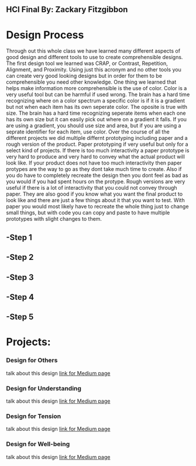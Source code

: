 ## HCI Final By: Zackary Fitzgibbon
    

# Design Process
Through out this whole class we have learned many different aspects of good design and different tools to use to create comprehensible designs. The first design tool we learned was CRAP, or Contrast, Repetition, Alignment, and Proximity. Using just this acronym and no other tools you can create very good looking designs but in order for them to be comprehensible you need other knowledge. One thing we learned that helps make information more comprehensible is the use of color. Color is a very useful tool but can be harmful if used wrong. The brain has a hard time recognizing where on a color spectrum a specific color is if it is a gradient but not when each item has its own seperate color. The oposite is true with size. The brain has a hard time recognizing seperate items when each one has its own size but it can easily pick out where on a gradient it falls. If you are using a gradient, you should use size and area, but if you are using a seprate identifier for each item, use color. Over the course of all the different projects we did multiple differnt prototyping including paper and a rough version of the product. Paper prototyping if very useful but only for a select kind of projects. If there is too much interactivity a paper prototype is very hard to produce and very hard to convey what the actual product will look like. If your product does not have too much interactivity then paper protypes are the way to go as they dont take much time to create. Also if you do have to completely recreate the design then you dont feel as bad as you would if you had spent hours on the protype. Rough versions are very useful if there is a lot of interactivity that you could not convey through paper. They are also good if you know what you want the final product to look like and there are just a few things about it that you want to test. With paper you would most likely have to recreate the whole thing just to change small things, but with code you can copy and paste to have multiple prototypes with slight changes to them. 
## -Step 1

## -Step 2

## -Step 3

## -Step 4

## -Step 5

# Projects:    
### Design for Others
talk about this design
[link for Medium page](https://medium.com/@zack7699/technocopia-redesigned-by-jeremy-hoffman-myles-spencer-and-zackary-fitzgibbon-ee551ce40955)
### Design for Understanding
talk about this design
[link for Medium page](https://medium.com/@zack7699/design-for-understanding-by-zackary-fitzgibbon-ad8d6d69a84)
### Design for Tension
talk about this design
[link for Medium page](https://medium.com/@zack7699/design-for-tension-by-zackary-fitzgibbon-6ef2e4350290)
### Design for Well-being
talk about this design
[link for Medium page](https://medium.com/@zack7699/design-for-well-being-by-zackary-fitzgibbon-d2269bcb5311)
